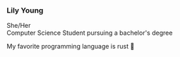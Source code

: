 ### Lily Young  
She/Her  
Computer Science Student pursuing a bachelor's degree

My favorite programming language is rust 🦀
